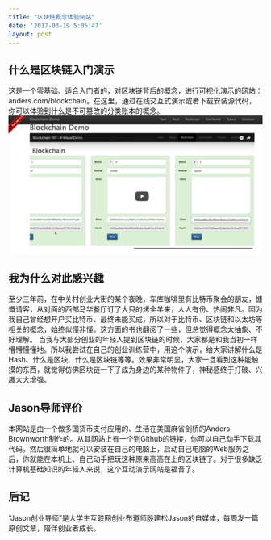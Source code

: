 ```yaml
---
title: "区块链概念体验网站"
date: '2017-03-19 5:05:47'
layout: post
---
```

## 什么是区块链入门演示
这是一个零基础、适合入门者的，对区块链背后的概念，进行可视化演示的网站：anders.com/blockchain。在这里，通过在线交互式演示或者下载安装源代码，你可以体验到什么是不可篡改的分类账本的概念。
![blockchain-demo](/assets/blockchain.png)
## 我为什么对此感兴趣
至少三年前，在中关村创业大街的某个夜晚，车库咖啡里有比特币聚会的朋友，慷慨请客，从对面的西部马华餐厅订了大只的烤全羊来，人人有份、热闹非凡。因为我自己曾经想开户买比特币、最终未能买成，所以对于比特币、区块链和以太坊等相关的概念，始终似懂非懂。这方面的书也翻阅了一些，但总觉得概念太抽象、不好理解。
当我与大部分创业的年轻人提到区块链的时候，大家都是和我当初一样懵懵懂懂地。所以我尝试在自己的创业训练营中，用这个演示，给大家讲解什么是Hash、什么是区块、什么是区块链等等。效果非常明显，大家一旦看到这种能触摸的东西，就觉得仿佛区块链一下子成为身边的某种物件了，神秘感终于打破、兴趣大大增强。
## Jason导师评价
本网站是由一个做多国货币支付应用的、生活在美国麻省剑桥的Anders Brownworth制作的。从其网站上有一个到Github的链接，你可以自己动手下载其代码。然后很简单地就可以安装在自己的电脑上，启动自己电脑的Web服务之后，你就能在本机上、自己动手把玩这种原来高高在上的区块链了。对于很多缺乏计算机基础知识的年轻人来说，这个互动演示网站是福音了。
## 后记
“Jason创业导师”是大学生互联网创业布道师殷建松Jason的自媒体，每周发一篇原创文章，陪伴创业者成长。